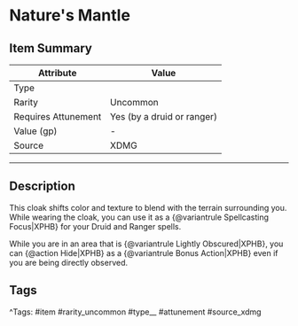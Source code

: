 # Nature's Mantle

## Item Summary

| Attribute            | Value                        |
|----------------------|------------------------------|
| Type                 |   |
| Rarity               | Uncommon             |
| Requires Attunement  | Yes (by a druid or ranger)                |
| Value (gp)           | -    |
| Source               | XDMG |

---

## Description

This cloak shifts color and texture to blend with the terrain surrounding you. While wearing the cloak, you can use it as a {@variantrule Spellcasting Focus|XPHB} for your Druid and Ranger spells.

While you are in an area that is {@variantrule Lightly Obscured|XPHB}, you can {@action Hide|XPHB} as a {@variantrule Bonus Action|XPHB} even if you are being directly observed.

## Tags

^Tags: #item #rarity_uncommon #type__ #attunement #source_xdmg